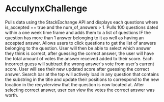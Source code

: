 # AcculynxChallenge
Pulls data using the StackExchange API and displays each questions where is_accepted == true and the num_of_answers > 1.
Pulls 100 questions dated within a one week time frame and adds them to a list of questions IF the question has more than 1 answer
belonging to it as well as having an accepted answer. Allows users to click questions to get the list of answers belonging to the
question. User will then be able to select which answer they think is correct, after guessing the correct answer, the user will have
the total amount of votes the answer received added to their score. Each incorrect guess will subtract the wrong answer's vote from
user's current score. User will see their new updated score after guessing the correct answer. Search bar at the top will actively load
in any question that contains the substring in the title and update their positions to correspond to the new location in the recyclerview
that the question is now located at. After selecting correct answer, user can view the votes the correct answer was worth.
